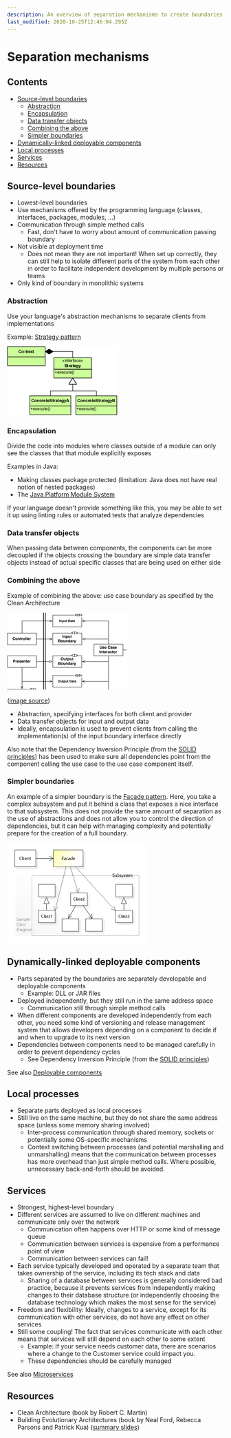 ```yaml
---
description: An overview of separation mechanisms to create boundaries in your system
last_modified: 2020-10-25T12:46:04.295Z
---
```


# Separation mechanisms

## Contents

-   [Source-level boundaries](#source-level-boundaries)
    -   [Abstraction](#abstraction)
    -   [Encapsulation](#encapsulation)
    -   [Data transfer objects](#data-transfer-objects)
    -   [Combining the above](#combining-the-above)
    -   [Simpler boundaries](#simpler-boundaries)
-   [Dynamically-linked deployable components](#dynamically-linked-deployable-components)
-   [Local processes](#local-processes)
-   [Services](#services)
-   [Resources](#resources)

## Source-level boundaries

-   Lowest-level boundaries
-   Use mechanisms offered by the programming language (classes, interfaces, packages, modules, …)
-   Communication through simple method calls
    -   Fast, don't have to worry about amount of communication passing boundary
-   Not visible at deployment time
    -   Does not mean they are not important! When set up correctly, they can still help to isolate different parts of the system from each other in order to facilitate independent development by multiple persons or teams
-   Only kind of boundary in monolithic systems

### Abstraction

Use your language's abstraction mechanisms to separate clients from implementations

Example: [Strategy pattern](https://en.wikipedia.org/wiki/Strategy_pattern)

![Strategy pattern](_img/Separation-mechanisms/strategy-pattern.png)

### Encapsulation

Divide the code into modules where classes outside of a module can only see the classes that that module explicitly exposes

Examples in Java:

-   Making classes package protected (limitation: Java does not have real notion of nested packages)
-   The [Java Platform Module System](../../java/Java-Platform-Module-System.md)

If your language doesn't provide something like this, you may be able to set it up using linting rules or automated tests that analyze dependencies

### Data transfer objects

When passing data between components, the components can be more decoupled if the objects crossing the boundary are simple data transfer objects instead of actual specific classes that are being used on either side

### Combining the above

Example of combining the above: use case boundary as specified by the Clean Architecture

![Clean Architecture boundary](_img/Separation-mechanisms/clean-architecture-boundary.jpg)

([image source](https://softwareengineering.stackexchange.com/questions/380251/clean-architecture-what-is-the-view-model))

-   Abstraction, specifying interfaces for both client and provider
-   Data transfer objects for input and output data
-   Ideally, encapsulation is used to prevent clients from calling the implementation(s) of the input boundary interface directly

Also note that the Dependency Inversion Principle (from the [SOLID principles](../oo-design/SOLID-principles.md)) has been used to make sure all dependencies point from the component calling the use case to the use case component itself.

### Simpler boundaries

An example of a simpler boundary is the [Facade pattern](https://en.wikipedia.org/wiki/Facade_pattern). Here, you take a complex subsystem and put it behind a class that exposes a nice interface to that subsystem. This does not provide the same amount of separation as the use of abstractions and does not allow you to control the direction of dependencies, but it can help with managing complexity and potentially prepare for the creation of a full boundary.

![Clean Architecture boundary](_img/Separation-mechanisms/facade-pattern.jpg)

## Dynamically-linked deployable components

-   Parts separated by the boundaries are separately developable and deployable components
    -   Example: DLL or JAR files
-   Deployed independently, but they still run in the same address space
    -   Communication still through simple method calls
-   When different components are developed independently from each other, you need some kind of versioning and release management system that allows developers depending on a component to decide if and when to upgrade to its next version
-   Dependencies between components need to be managed carefully in order to prevent dependency cycles
    -   See Dependency Inversion Principle (from the [SOLID principles](../oo-design/SOLID-principles.md))

See also [Deployable components](../Deployable-components.md)

## Local processes

-   Separate parts deployed as local processes
-   Still live on the same machine, but they do not share the same address space (unless some memory sharing involved)
    -   Inter-process communication through shared memory, sockets or potentially some OS-specific mechanisms
    -   Context switching between processes (and potential marshalling and unmarshalling) means that the communication between processes has more overhead than just simple method calls. Where possible, unnecessary back-and-forth should be avoided.

## Services

-   Strongest, highest-level boundary
-   Different services are assumed to live on different machines and communicate only over the network
    -   Communication often happens over HTTP or some kind of message queue
    -   Communication between services is expensive from a performance point of view
    -   Communication between services can fail!
-   Each service typically developed and operated by a separate team that takes ownership of the service, including its tech stack and data
    -   Sharing of a database between services is generally considered bad practice, because it prevents services from independently making changes to their database structure (or independently choosing the database technology which makes the most sense for the service)
-   Freedom and flexibility: Ideally, changes to a service, except for its communication with other services, do not have any effect on other services
-   Still some coupling! The fact that services communicate with each other means that services will still depend on each other to some extent
    -   Example: If your service needs customer data, there are scenarios where a change to the Customer service could impact you.
    -   These dependencies should be carefully managed

See also [Microservices](../reference-architectures/Microservices.md)

## Resources

-   Clean Architecture (book by Robert C. Martin)
-   Building Evolutionary Architectures (book by Neal Ford, Rebecca Parsons and Patrick Kua) ([summary slides](http://nealford.com/downloads/Evolutionary_Architecture_Keynote_by_Neal_Ford.pdf))
